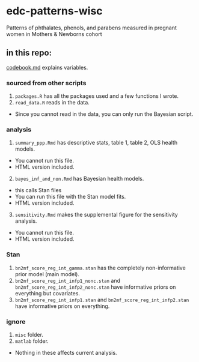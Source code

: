 # edc-patterns-wisc
Patterns of phthalates, phenols, and parabens measured in pregnant women in Mothers &amp; Newborns cohort

## in this repo:

[codebook.md](codebook.md) explains variables.

### sourced from other scripts

1. `packages.R` has all the packages used and a few functions I wrote.  
2. `read_data.R` reads in the data.
  * Since you cannot read in the data, you can only run the Bayesian script.

### analysis 

1. `summary_ppp.Rmd` has descriptive stats, table 1, table 2, OLS health models.
  * You cannot run this file.
  * HTML version included.
2. `bayes_inf_and_non.Rmd` has Bayesian health models.
  * this calls Stan files
  * You can run this file with the Stan model fits.
  * HTML version included.
3. `sensitivity.Rmd` makes the supplemental figure for the sensitivity analysis.
  * You cannot run this file.
  * HTML version included.

### Stan

1. `bn2mf_score_reg_int_gamma.stan` has the completely non-informative prior model (main model).
2. `bn2mf_score_reg_int_infp1_nonc.stan` and `bn2mf_score_reg_int_infp2_nonc.stan` have informative priors on everything but covariates.
3. `bn2mf_score_reg_int_infp1.stan` and `bn2mf_score_reg_int_infp2.stan` have informative priors on everything.

### ignore

1. `misc` folder.
2. `matlab` folder.
* Nothing in these affects current analysis.
